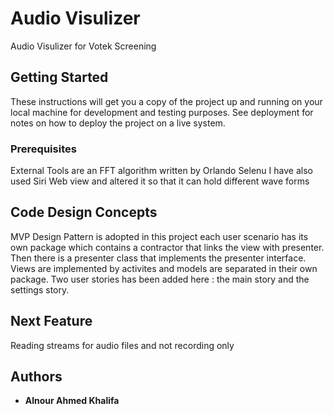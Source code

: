 # Audio Visulizer

Audio Visulizer for Votek Screening

## Getting Started

These instructions will get you a copy of the project up and running on your local machine for development and testing purposes. See deployment for notes on how to deploy the project on a live system.

### Prerequisites

External Tools are
an FFT algorithm written by Orlando Selenu
I have also used Siri Web view and altered it
so that it can hold different wave forms




## Code Design Concepts

MVP Design Pattern is adopted in this project
each user scenario has its own package which contains a contractor that links the view with presenter.
Then there is a presenter class that implements the presenter interface.
Views are implemented by activites and models are separated in their own package.
Two user stories has been added here : the main story and the settings story.


## Next Feature

Reading streams for audio files and not recording only




## Authors

* **Alnour Ahmed Khalifa** 

